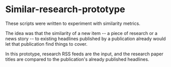 # Similar-research-prototype

These scripts were written to experiment with similarity metrics.

The idea was that the similarity of a new item -- a piece of research or a news story -- to existing headlines published by a publication already would let that publication find things to cover.

In this prototype, research RSS feeds are the input, and the research paper titles are compared to the publication's already published headlines.
